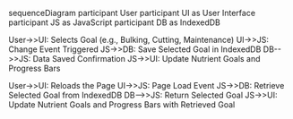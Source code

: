 sequenceDiagram
  participant User
  participant UI as User Interface
  participant JS as JavaScript
  participant DB as IndexedDB

  User->>UI: Selects Goal (e.g., Bulking, Cutting, Maintenance)
  UI->>JS: Change Event Triggered
  JS->>DB: Save Selected Goal in IndexedDB
  DB-->>JS: Data Saved Confirmation
  JS->>UI: Update Nutrient Goals and Progress Bars

  User->>UI: Reloads the Page
  UI->>JS: Page Load Event
  JS->>DB: Retrieve Selected Goal from IndexedDB
  DB-->>JS: Return Selected Goal
  JS->>UI: Update Nutrient Goals and Progress Bars with Retrieved Goal



